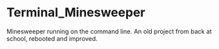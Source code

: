 # Terminal_Minesweeper
Minesweeper running on the command line. An old project from back at school, rebooted and improved.

